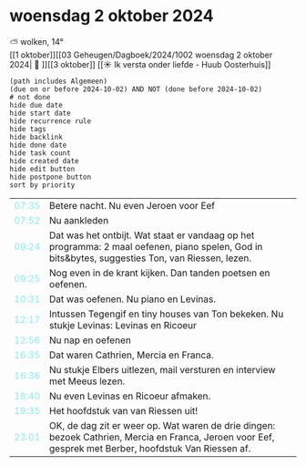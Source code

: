 # woensdag 2 oktober 2024

⛅ wolken, 14°<br>[[1 oktober]][[03 Geheugen/Dagboek/2024/1002 woensdag 2 oktober 2024| 📓 ]][[3 oktober]]
[[☀️ Ik versta onder liefde - Huub Oosterhuis]]
```tasks
(path includes Algemeen)
(due on or before 2024-10-02) AND NOT (done before 2024-10-02)
# not done
hide due date
hide start date
hide recurrence rule
hide tags
hide backlink
hide done date
hide task count
hide created date
hide edit button
hide postpone button 
sort by priority 
```

|                           |                                                                                                                                                        |
| ------------------------- | ------------------------------------------------------------------------------------------------------------------------------------------------------ |
| <font color=#8be9f3>07:35 | Betere nacht. Nu even Jeroen voor Eef                                                                                                                  |
| <font color=#8be9f3>07:52 | Nu aankleden                                                                                                                                           |
| <font color=#8be9f3>09:24 | Dat was het ontbijt. Wat staat er vandaag op het programma: 2 maal oefenen, piano spelen, God in bits&bytes, suggesties Ton, van Riessen, lezen.       |
| <font color=#8be9f3>09:25 | Nog even in de krant kijken. Dan tanden poetsen en oefenen.                                                                                            |
| <font color=#8be9f3>10:31 | Dat was oefenen. Nu piano en Levinas.                                                                                                                  |
| <font color=#8be9f3>12:17 | Intussen Tegengif en tiny houses van Ton bekeken. Nu stukje Levinas: Levinas en Ricoeur                                                                |
| <font color=#8be9f3>12:56 | Nu nap en oefenen                                                                                                                                      |
| <font color=#8be9f3>16:35 | Dat waren Cathrien, Mercia en Franca.                                                                                                                  |
| <font color=#8be9f3>16:36 | Nu stukje Elbers uitlezen, mail versturen en interview met Meeus lezen.                                                                                |
| <font color=#8be9f3>18:40 | Nu even Levinas en Ricoeur afmaken.                                                                                                                    |
| <font color=#8be9f3>19:35 | Het hoofdstuk van van Riessen uit!                                                                                                                     |
| <font color=#8be9f3>23:01 | OK, de dag zit er weer op. Wat waren de drie dingen: bezoek Cathrien, Mercia en Franca, Jeroen voor Eef, gesprek met Berber, hoofdstuk Van Riessen af. |